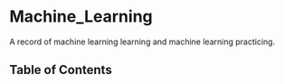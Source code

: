 # Machine_Learning
A record of machine learning learning and machine learning practicing. 

## Table of Contents

